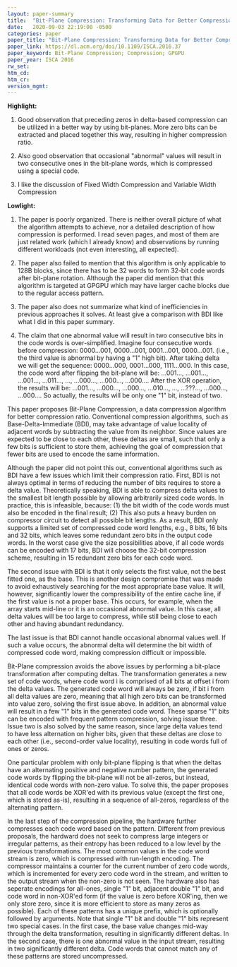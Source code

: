 ```yaml
---
layout: paper-summary
title:  "Bit-Plane Compression: Transforming Data for Better Compression in Many-Core Architectures"
date:   2020-09-03 22:19:00 -0500
categories: paper
paper_title: "Bit-Plane Compression: Transforming Data for Better Compression in Many-Core Architectures"
paper_link: https://dl.acm.org/doi/10.1109/ISCA.2016.37
paper_keyword: Bit-Plane Compression; Compression; GPGPU
paper_year: ISCA 2016
rw_set:
htm_cd:
htm_cr:
version_mgmt:
---
```


**Highlight:**

1. Good observation that preceding zeros in delta-based compression can be utilized in a better way by using bit-planes.
   More zero bits can be extracted and placed together this way, resulting in higher compression ratio.
  
2. Also good observation that occasional "abnormal" values will result in two consecutive ones in the bit-plane words,
   which is compressed using a special code.

3. I like the discussion of Fixed Width Compression and Variable Width Compression

**Lowlight:**

1. The paper is poorly organized. There is neither overall picture of what the algorithm attempts to achieve, nor
   a detailed description of how compression is performed.
   I read seven pages, and most of them are just related work (which I already know) and observations by running 
   different workloads (not even interesting, all expected).

2. The paper also failed to mention that this algorithm is only applicable to 128B blocks, since there has to be 32
   words to form 32-bit code words after bit-plane rotation.
   Although the paper did mention that this algorithm is targeted at GPGPU which may have larger cache blocks
   due to the regular access pattern.

3. The paper also does not summarize what kind of inefficiencies in previous approaches it solves. At least give
   a comparison with BDI like what I did in this paper summary.

4. The claim that one abnormal value will result in two consecutive bits in the code words is over-simplified.
   Imagine four consecutive words before compression: 0000...001, 0000...001, 0001...001, 0000...001.
   (i.e., the third value is abnormal by having a "1" high bit). 
   After taking delta we will get the sequence:
   0000...000, 0001...000, 1111...000.
   In this case, the code word after flipping the bit-plane will be:
   ...001..., ...001..., ...001..., ...011..., ..., ...000..., ...000..., ...000....
   After the XOR operation, the results will be:
   ...001..., ...000..., ...000..., ...010..., ..., ...???..., ...000..., ...000....
   So actually, the results will be only one "1" bit, instead of two.

This paper proposes Bit-Plane Compression, a data compression algorithm for better compression ratio. Conventional
compression algorithms, such as Base-Delta-Immediate (BDI), may take advantage of value locality of adjacent words
by subtracting the value from its neighbor. Since values are expected to be close to each other, these deltas are 
small, such that only a few bits is sufficient to store them, achieving the goal of compression that fewer bits are 
used to encode the same information.

Although the paper did not point this out, conventional algorithms such as BDI have a few issues which limit their 
compression ratio. First, BDI is not always optimal in terms of reducing the number of bits requires to store a 
delta value. Theoretically speaking, BDI is able to compress delta values to the smallest bit length possible by
allowing arbitrarily sized code words. In practice, this is infeasible, because: (1) the bit width of the code words
must also be encoded in the final result; (2) This also puts a heavy burden on compressor circuit to detect all possible
bit lengths. As a result, BDI only supports a limited set of compressed code word lengths, e.g., 8 bits, 16 bits and 32 
bits, which leaves some redundant zero bits in the output code words. In the worst case give the size possibilities above,
if all code words can be encoded with 17 bits, BDI will choose the 32-bit compression scheme, resulting in 15 redundant 
zero bits for each code word.

The second issue with BDI is that it only selects the first value, not the best fitted one, as the base. This is another
design compromise that was made to avoid exhaustively searching for the most appropriate base value. It will, however,
significantly lower the compressibility of the entire cache line, if the first value is not a proper base. This occurs, 
for example, when the array starts mid-line or it is an occasional abnormal value. In this case, all delta values will 
be too large to compress, while still being close to each other and having abundant redundancy.

The last issue is that BDI cannot handle occasional abnormal values well. If such a value occurs, the abnormal delta
will determine the bit width of compressed code word, making compression difficult or impossible. 

Bit-Plane compression avoids the above issues by performing a bit-place transformation after computing deltas. The 
transformation generates a new set of code words, where code word i is comprised of all bits at offset i from the 
delta values. The generated code word will always be zero, if bit i from all delta values are zero, meaning that all
high zero bits can be transformed into value zero, solving the first issue above. In addition, an abnormal value will
result in a few "1" bits in the generated code word. These sparse "1" bits can be encoded with frequent pattern
compression, solving issue three. Issue two is also solved by the same reason, since large delta values
tend to have less alternation on higher bits, given that these deltas are close to each other (i.e., second-order value 
locality), resulting in code words full of ones or zeros.

One particular problem with only bit-plane flipping is that when the deltas have an alternating positive and negative 
number pattern, the generated code words by flipping the bit-plane will not be all-zeros, but instead, identical code
words with non-zero value. To solve this, the paper proposes that all code words be XOR'ed with its previous value 
(except the first one, which is stored as-is), resulting in a sequence of all-zeros, regardless of the alternating pattern.

In the last step of the compression pipeline, the hardware further compresses each code word based on the pattern.
Different from previous proposals, the hardward does not seek to compress large integers or irregular patterns, as their
entropy has been reduced to a low level by the previous transformations. The most common values in the code word stream 
is zero, which is compressed with run-length encoding. The compressor maintains a counter for the current number of 
zero code words, which is incremented for every zero code word in the stream, and written to the output stream when 
the non-zero is not seen. The hardware also has seperate encodings for all-ones, single "1" bit, adjacent double 
"1" bit, and code word in non-XOR'ed form (if the value is zero before XOR'ing, then we only store zero, since it is 
more efficient to store as many zeros as possible). Each of these patterns has a unique prefix, which is optionally 
followed by arguments. 
Note that single "1" bit and double "1" bits represent two special cases. In the first case, the base value changes 
mid-way through the delta transformation, resulting in significantly different deltas. In the second case, there is one
abnormal value in the input stream, resulting in two significantly different delta. 
Code words that cannot match any of these patterns are stored uncompressed.
